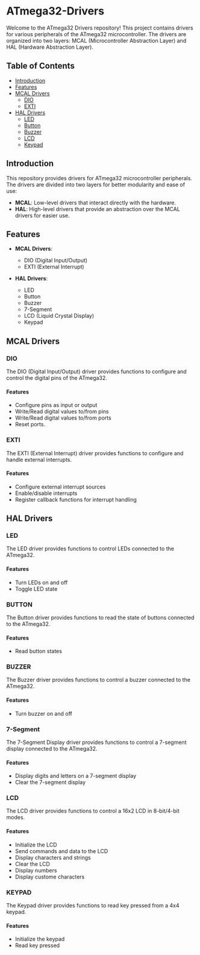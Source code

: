 # ATmega32-Drivers

Welcome to the ATmega32 Drivers repository! This project contains drivers for various peripherals of the ATmega32 microcontroller. The drivers are organized into two layers: MCAL (Microcontroller Abstraction Layer) and HAL (Hardware Abstraction Layer).

## Table of Contents

- [Introduction](#introduction)
- [Features](#features)
- [MCAL Drivers](#mcal-drivers)
  - [DIO](#dio)
  - [EXTI](#exti)
- [HAL Drivers](#hal-drivers)
  - [LED](#led)
  - [Button](#button)
  - [Buzzer](#buzzer)
  - [LCD](#lcd)
  - [Keypad](#keypad)

## Introduction

This repository provides drivers for ATmega32 microcontroller peripherals. The drivers are divided into two layers for better modularity and ease of use:
- **MCAL**: Low-level drivers that interact directly with the hardware.
- **HAL**: High-level drivers that provide an abstraction over the MCAL drivers for easier use.

## Features

- **MCAL Drivers**:
  - DIO (Digital Input/Output)
  - EXTI (External Interrupt)

- **HAL Drivers**:
  - LED
  - Button
  - Buzzer
  - 7-Segment
  - LCD (Liquid Crystal Display)
  - Keypad

## MCAL Drivers

### DIO
The DIO (Digital Input/Output) driver provides functions to configure and control the digital pins of the ATmega32.

#### Features
- Configure pins as input or output
- Write/Read digital values to/from pins
- Write/Read digital values to/from ports
- Reset ports.

### EXTI
The EXTI (External Interrupt) driver provides functions to configure and handle external interrupts.

#### Features
- Configure external interrupt sources
- Enable/disable interrupts
- Register callback functions for interrupt handling

## HAL Drivers

### LED
The LED driver provides functions to control LEDs connected to the ATmega32.

#### Features
- Turn LEDs on and off
- Toggle LED state

### BUTTON
The Button driver provides functions to read the state of buttons connected to the ATmega32.

#### Features
- Read button states

### BUZZER
The Buzzer driver provides functions to control a buzzer connected to the ATmega32.

#### Features
- Turn buzzer on and off

### 7-Segment
The 7-Segment Display driver provides functions to control a 7-segment display connected to the ATmega32.

#### Features
- Display digits and letters on a 7-segment display
- Clear the 7-segment display

### LCD
The LCD driver provides functions to control a 16x2 LCD in 8-bit/4-bit modes.

#### Features
- Initialize the LCD
- Send commands and data to the LCD
- Display characters and strings
- Clear the LCD
- Display numbers
- Display custome characters

### KEYPAD
The Keypad driver provides functions to read key pressed from a 4x4 keypad.

#### Features
- Initialize the keypad
- Read key pressed